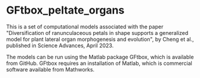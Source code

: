 # GFtbox_peltate_organs
This is a set of computational models associated with the paper "Diversification of ranunculaceous petals in shape supports a generalized model for plant lateral organ morphogenesis and evolution", by Cheng et al., published in Science Advances, April 2023.

The models can be run using the Matlab package GFtbox, which is available from GitHub. GFtbox requires an installation of Matlab, which is commercial software available from Mathworks.
